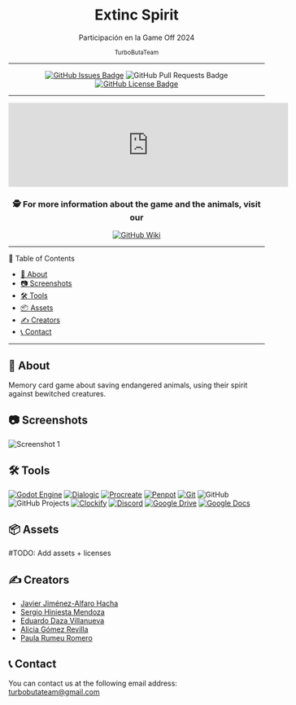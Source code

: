 <h1 align="center">Extinc Spirit</h1>

<div align="center">
  <p> Participación en la Game Off 2024 </p>
  <sub> TurboButaTeam </sub>
</div>

---

<div align="center">

[![GitHub Issues Badge](https://img.shields.io/github/issues/IES-Rafael-Alberti/GameOff2024TurboButaTeam?style=for-the-badge)](https://github.com/IES-Rafael-Alberti/GameOff2024TurboButaTeam/issues)
![GitHub Pull Requests Badge](https://img.shields.io/github/issues-pr/IES-Rafael-Alberti/GameOff2024TurboButaTeam?style=for-the-badge)
[![GitHub License Badge](https://img.shields.io/github/license/IES-Rafael-Alberti/GameOff2024TurboButaTeam?style=for-the-badge)](https://github.com/IES-Rafael-Alberti/GameOff2024TurboButaTeam/blob/main/LICENSE)

---

<iframe frameborder="0" src="https://itch.io/embed/3094477?linkback=true&amp;border_width=0&amp;bg_color=f2e2c7&amp;fg_color=090909&amp;link_color=ae2422&amp;border_color=c4b499" width="550" height="165"><a href="https://turbobutateam.itch.io/extinct-spirit">Extinct Spirit by Turbo Buta Team</a></iframe>

### 🕵️ For more information about the game and the animals, visit our

[![GitHub Wiki](https://img.shields.io/badge/Wiki-0078D4?logo=github&logoColor=fff&style=for-the-badge)](https://github.com/IES-Rafael-Alberti/GameOff2024TurboButaTeam/wiki)

</div>

---

📝 Table of Contents
- [🧐 About](#-about)
- [📷 Screenshots](#-screenshots)
- [🛠️ Tools](#️-tools)
- [📦 Assets](#-assets)
- [✍️ Creators](#️-creators)
- [📞 Contact](#-contact)

---

## 🧐 About

Memory card game about saving endangered animals, using their spirit against bewitched creatures.

## 📷 Screenshots

![Screenshot 1](https://img.itch.zone/aW1hZ2UvMzA5NDQ3Ny8xODc3MDMyNS5wbmc=/original/dKq4ik.png)

## 🛠️ Tools

[![Godot Engine](https://img.shields.io/badge/Godot_Engine-478CBF?logo=godot-engine&logoColor=fff&style=for-the-badge)](https://godotengine.org/)
[![Dialogic](https://img.shields.io/badge/Dialogic-FF3C00?logo=dialogic&logoColor=fff&style=for-the-badge)](https://github.com/dialogic-godot/dialogic)
[![Procreate](https://img.shields.io/badge/Procreate-000000?logo=procreate&logoColor=fff&style=for-the-badge)](https://procreate.art/)
[![Penpot](https://img.shields.io/badge/Penpot-FF3C00?logo=penpot&logoColor=fff&style=for-the-badge)](https://penpot.app/)
[![Git](https://img.shields.io/badge/Git-F05032?logo=git&logoColor=fff&style=for-the-badge)](https://git-scm.com/)
![GitHub](https://img.shields.io/badge/GitHub-181717?logo=github&logoColor=fff&style=for-the-badge)
![GitHub Projects](https://img.shields.io/badge/GitHub_Projects-181717?logo=github&logoColor=fff&style=for-the-badge)
[![Clockify](https://img.shields.io/badge/Clockify-404040?logo=clockify&logoColor=fff&style=for-the-badge)](https://clockify.me/)
[![Discord](https://img.shields.io/badge/Discord-5865F2?logo=discord&logoColor=fff&style=for-the-badge)](https://discord.com/)
[![Google Drive](https://img.shields.io/badge/Google_Drive-4285F4?logo=google-drive&logoColor=fff&style=for-the-badge)](https://drive.google.com/)
[![Google Docs](https://img.shields.io/badge/Google_Docs-4285F4?logo=google-docs&logoColor=fff&style=for-the-badge)](https://docs.google.com)

## 📦 Assets

#TODO: Add assets + licenses


## ✍️ Creators

- [Javier Jiménez-Alfaro Hacha](https://github.com/javijjah)
- [Sergio Hiniesta Mendoza](https://github.com/SergioHiniesta)
- [Eduardo Daza Villanueva](https://github.com/edazvil878)
- [Alicia Gómez Revilla](https://github.com/alicia2509)
- [Paula Rumeu Romero](https://github.com/salem404)

## 📞 Contact

You can contact us at the following email address: 
<turbobutateam@gmail.com>
